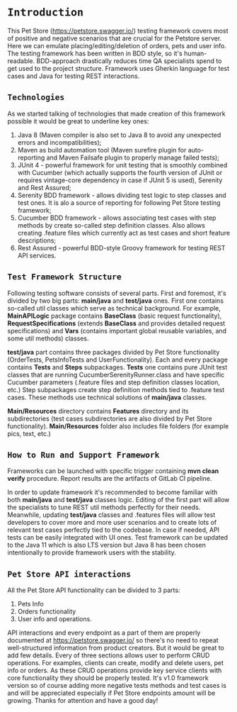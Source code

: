 # `Introduction`

This Pet Store (https://petstore.swagger.io/) testing framework covers most of 
positive and negative scenarios that are crucial for the Petstore server. 
Here we can emulate placing/editing/deletion of orders, pets and user info. The
testing framework has been written in BDD style, so it's human-readable. 
BDD-approach drastically reduces time QA specialists spend to get used to 
the project structure. Framework uses Gherkin language for test cases and Java
for testing REST interactions.
## `Technologies`

As we started talking of technologies that made creation of this framework
possible it would be great to underline key ones:

1. Java 8 (Maven compiler is also set to Java 8 to avoid any unexpected errors
   and incompatibilities);
2. Maven as build automation tool (Maven surefire plugin for auto-reporting and 
   Maven Failsafe plugin to properly manage failed tests);
3. JUnit 4 - powerful framework for unit testing that is smoothly combined 
   with Cucumber (which actually supports the fourth version of JUnit or requires 
   vintage-core dependency in case if JUnit 5 is used), Serenity and Rest Assured;
4. Serenity BDD framework - allows dividing test logic to step classes and
test ones. It is alo a source of reporting for following Pet Store testing framework;
5. Cucumber BDD framework - allows associating test cases with step methods by create 
   so-called step definition classes. Also allows creating .feature files
   which currently act as test cases and short feature descriptions;
6. Rest Assured - powerful BDD-style Groovy framework for testing REST API 
   services.
## `Test Framework Structure`

Following testing software consists of several parts. First and foremost, it's
divided by two big parts: **main/java** and **test/java** ones. First one
contains so-called util classes which serve as technical background.
For example, **MainAPILogic** package contains **BaseClass** (basic request 
functionality), **RequestSpecifications** (extends **BaseClass** and 
provides detailed request specifications) and **Vars** (contains important
global reusable variables, and some util methods) classes.

**test/java** part contains three packages divided by Pet Store functionality 
(OrderTests, PetsInfoTests and UserFunctionality). Each and every package 
contains **Tests** and **Steps** subpackages. **Tests** one contains pure 
JUnit test classes that are running CucumberSerenityRunner.class and 
have specific Cucumber parameters (.feature files and step definition classes
location, etc.) Step subpackages create step definition methods tied to 
.feature test cases. These methods use technical solutions of **main/java**
classes.

**Main/Resources** directory contains **Features** directory and its 
subdirectories (test cases subdirectories are also divided by Pet Store 
functionality). **Main/Resources** folder also includes file folders (for example
pics, text, etc.)
## `How to Run and Support Framework`

Frameworks can be launched with specific trigger containing **mvn clean verify**
procedure. Report results are the artifacts of GitLab CI pipeline.

In order to update framework it's recommended to become familiar with both
**main/java** and **test/java** classes logic. Editing of the first part 
will allow the specialists to tune REST util methods perfectly for their needs.
Meanwhile, updating **test/java** classes and .features files will allow 
test developers to cover more and more user scenarios and to create 
lots of relevant test cases perfectly tied to the codebase. In case if needed,
API tests can be easily integrated with UI ones. Test framework can be updated
to the Java 11 which is also LTS version but Java 8 has been chosen intentionally
to provide framework users with the stability.
## `Pet Store API interactions`

All the Pet Store API functionality can be divided to 3 parts:

1. Pets Info
2. Orders functionality
3. User info and operations.

API interactions and every endpoint as a part of them are properly documented
at https://petstore.swagger.io/ so there's no need to repeat well-structured
information from product creators. But it would be great to add few details.
Every of three sections allows user to perform CRUD operations. For examples, 
clients can create, modify and delete users, pet info or orders. As these
CRUD operations provide key service clients with core functionality they 
should be properly tested. It's v1.0 framework version so of course adding 
more negative tests methods and test cases is and will be appreciated especially 
if Pet Store endpoints amount will be growing. Thanks for attention and have a good day!
